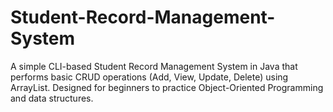 # Student-Record-Management-System
A simple CLI-based Student Record Management System in Java that performs basic CRUD operations (Add, View, Update, Delete) using ArrayList. Designed for beginners to practice Object-Oriented Programming and data structures.
